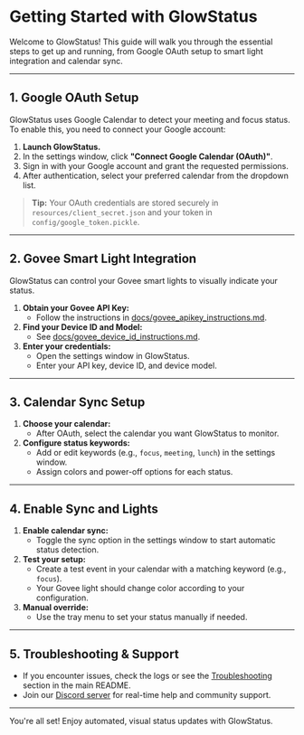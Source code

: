 # Getting Started with GlowStatus

Welcome to GlowStatus! This guide will walk you through the essential steps to get up and running, from Google OAuth setup to smart light integration and calendar sync.

---

## 1. Google OAuth Setup

GlowStatus uses Google Calendar to detect your meeting and focus status. To enable this, you need to connect your Google account:

1. **Launch GlowStatus.**
2. In the settings window, click **"Connect Google Calendar (OAuth)"**.
3. Sign in with your Google account and grant the requested permissions.
4. After authentication, select your preferred calendar from the dropdown list.

> **Tip:** Your OAuth credentials are stored securely in `resources/client_secret.json` and your token in `config/google_token.pickle`.

---

## 2. Govee Smart Light Integration

GlowStatus can control your Govee smart lights to visually indicate your status.

1. **Obtain your Govee API Key:**
   - Follow the instructions in [docs/govee_apikey_instructions.md](./docs/govee_apikey_instructions.md).
2. **Find your Device ID and Model:**
   - See [docs/govee_device_id_instructions.md](./docs/govee_device_id_instructions.md).
3. **Enter your credentials:**
   - Open the settings window in GlowStatus.
   - Enter your API key, device ID, and device model.

---

## 3. Calendar Sync Setup

1. **Choose your calendar:**
   - After OAuth, select the calendar you want GlowStatus to monitor.
2. **Configure status keywords:**
   - Add or edit keywords (e.g., `focus`, `meeting`, `lunch`) in the settings window.
   - Assign colors and power-off options for each status.

---

## 4. Enable Sync and Lights

1. **Enable calendar sync:**
   - Toggle the sync option in the settings window to start automatic status detection.
2. **Test your setup:**
   - Create a test event in your calendar with a matching keyword (e.g., `focus`).
   - Your Govee light should change color according to your configuration.
3. **Manual override:**
   - Use the tray menu to set your status manually if needed.

---

## 5. Troubleshooting & Support

- If you encounter issues, check the logs or see the [Troubleshooting](./README.md#%F0%9F%9B%A0%EF%B8%8F-troubleshooting) section in the main README.
- Join our [Discord server](https://discord.gg/TcKVQkS274) for real-time help and community support.

---

You're all set! Enjoy automated, visual status updates with GlowStatus.
